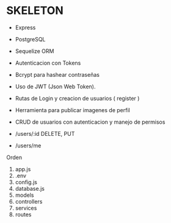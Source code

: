 # SKELETON

- Express
- PostgreSQL
- Sequelize ORM
- Autenticacion con Tokens
- Bcrypt para hashear contraseñas
- Uso de JWT (Json Web Token).

- Rutas de Login y creacion de usuarios ( register )
- Herramienta para publicar imagenes de perfil
- CRUD de usuarios con autenticacion y manejo de permisos
- /users/:id DELETE, PUT
- /users/me 

Orden
1. app.js
2. .env
3. config.js
4. database.js
5. models
6. controllers
7. services
8. routes